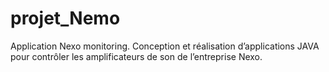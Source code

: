 # projet_Nemo
Application Nexo monitoring. Conception et réalisation d’applications JAVA pour contrôler les amplificateurs de son de l’entreprise Nexo.
